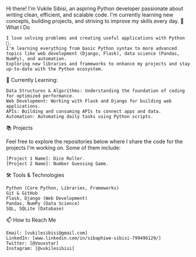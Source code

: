 Hi there! I'm Vukile Sibisi, an aspiring Python developer passionate about writing clean, efficient, and scalable code. I'm currently learning new concepts, building projects, and striving to improve my skills every day.
🚀 What I Do

    I love solving problems and creating useful applications with Python 🐍.
    I'm learning everything from basic Python syntax to more advanced topics like web development (Django, Flask), data science (Pandas, NumPy), and automation.
    Exploring new libraries and frameworks to enhance my projects and stay up-to-date with the Python ecosystem.

🌱 Currently Learning:

    Data Structures & Algorithms: Understanding the foundation of coding for optimized performance.
    Web Development: Working with Flask and Django for building web applications.
    APIs: Building and consuming APIs to connect apps and data.
    Automation: Automating daily tasks using Python scripts.

📚 Projects

Feel free to explore the repositories below where I share the code for the projects I'm working on. Some of them include:

    [Project 1 Name]: Dice Roller.
    [Project 2 Name]: Number Guessing Game.

🛠️ Tools & Technologies

    Python (Core Python, Libraries, Frameworks)
    Git & GitHub
    Flask, Django (Web Development)
    Pandas, NumPy (Data Science)
    SQL, SQLite (Database)

📫 How to Reach Me

    Email: [vukilesibisi@gmail.com]
    LinkedIn: [www.linkedin.com/in/sibaphiwe-sibisi-799496129/]
    Twitter: [@Vouxstar]
    Instagram: [@vukilesibisi]
